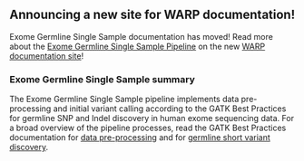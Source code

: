 ## Announcing a new site for WARP documentation!

Exome Germline Single Sample documentation has moved! Read more about the [Exome Germline Single Sample Pipeline](https://broadinstitute.github.io/warp/documentation/Pipelines/Exome_Germline_Single_Sample_Pipeline/) on the new [WARP documentation site](https://broadinstitute.github.io/warp/)!

### Exome Germline Single Sample summary

The Exome Germline Single Sample pipeline implements data pre-processing and initial variant calling according to the GATK Best Practices for germline SNP and Indel discovery in human exome sequencing data. For a broad overview of the pipeline processes, read the GATK Best Practices documentation for [data pre-processing](https://gatk.broadinstitute.org/hc/en-us/articles/360035535912) and for [germline short variant discovery](https://gatk.broadinstitute.org/hc/en-us/articles/360035535932).